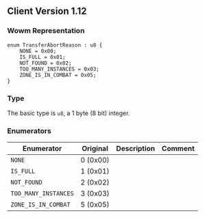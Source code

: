 ## Client Version 1.12

### Wowm Representation
```rust,ignore
enum TransferAbortReason : u8 {
    NONE = 0x00;    
    IS_FULL = 0x01;    
    NOT_FOUND = 0x02;    
    TOO_MANY_INSTANCES = 0x03;    
    ZONE_IS_IN_COMBAT = 0x05;    
}

```
### Type
The basic type is `u8`, a 1 byte (8 bit) integer.
### Enumerators
| Enumerator | Original  | Description | Comment |
| --------- | -------- | ----------- | ------- |
| `NONE` | 0 (0x00) |  |  |
| `IS_FULL` | 1 (0x01) |  |  |
| `NOT_FOUND` | 2 (0x02) |  |  |
| `TOO_MANY_INSTANCES` | 3 (0x03) |  |  |
| `ZONE_IS_IN_COMBAT` | 5 (0x05) |  |  |
